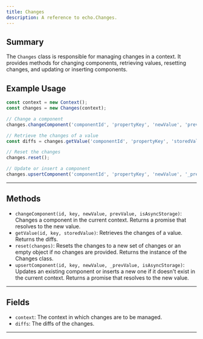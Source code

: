 ```yaml
---
title: Changes
description: A reference to echo.Changes.
---
```


## Summary

The `Changes` class is responsible for managing changes in a context. It provides methods for changing components, retrieving values, resetting changes, and updating or inserting components.

## Example Usage

```javascript
const context = new Context();
const changes = new Changes(context);

// Change a component
changes.changeComponent('componentId', 'propertyKey', 'newValue', 'prevValue');

// Retrieve the changes of a value
const diffs = changes.getValue('componentId', 'propertyKey', 'storedValue');

// Reset the changes
changes.reset();

// Update or insert a component
changes.upsertComponent('componentId', 'propertyKey', 'newValue', '_prevValue');
```

___

## Methods

- `changeComponent(id, key, newValue, prevValue, isAsyncStorage)`: Changes a component in the current context. Returns a promise that resolves to the new value.
- `getValue(id, key, storedValue)`: Retrieves the changes of a value. Returns the diffs.
- `reset(changes)`: Resets the changes to a new set of changes or an empty object if no changes are provided. Returns the instance of the Changes class.
- `upsertComponent(id, key, newValue, _prevValue, isAsyncStorage)`: Updates an existing component or inserts a new one if it doesn't exist in the current context. Returns a promise that resolves to the new value.

___

## Fields

- `context`: The context in which changes are to be managed.
- `diffs`: The diffs of the changes.

___
